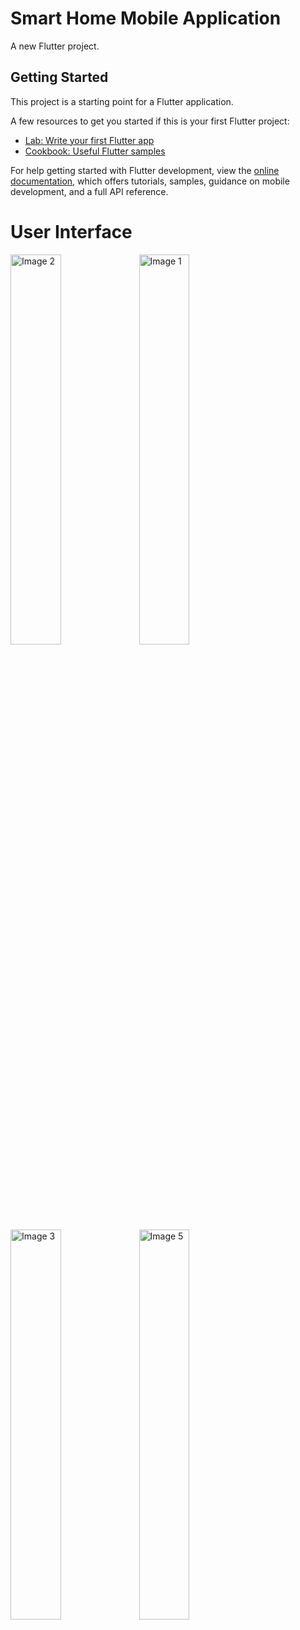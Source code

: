 <h1> Smart Home Mobile Application </h1>

A new Flutter project.

## Getting Started

This project is a starting point for a Flutter application.

A few resources to get you started if this is your first Flutter project:

- [Lab: Write your first Flutter app](https://docs.flutter.dev/get-started/codelab)
- [Cookbook: Useful Flutter samples](https://docs.flutter.dev/cookbook)

For help getting started with Flutter development, view the
[online documentation](https://docs.flutter.dev/), which offers tutorials,
samples, guidance on mobile development, and a full API reference.

<h1> User Interface </h1>

<img src="https://github.com/pasindu-2002/Smart-Home-Mobile-Application/assets/87941322/73b83668-e2a1-4600-87a4-6456ecbd0e06" width= 40% height= 40% alt="Image 2">

<img src="https://github.com/pasindu-2002/Smart-Home-Mobile-Application/assets/87941322/db7afcf5-1b53-4f51-a4b7-2daf7e2e6e5e" width= 40% height= 40% alt="Image 1">

<img src="https://github.com/pasindu-2002/Smart-Home-Mobile-Application/assets/87941322/00556a9d-ce0e-443e-846d-5804062e8bb5" width= 40% height= 40% alt="Image 3">

<img src="https://github.com/pasindu-2002/Smart-Home-Mobile-Application/assets/87941322/f403dd08-c71a-4b85-b6de-cbb7001f929b" width= 40% height= 40% alt="Image 5">
